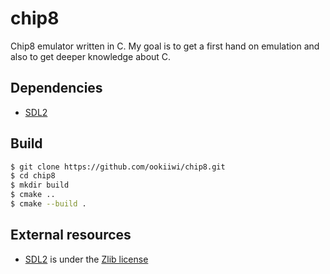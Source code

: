 # chip8

Chip8 emulator written in C. My goal is to get a first hand on emulation and also to get deeper knowledge about C.

## Dependencies
- [SDL2](https://www.libsdl.org/)

## Build
```sh
$ git clone https://github.com/ookiiwi/chip8.git
$ cd chip8
$ mkdir build
$ cmake ..
$ cmake --build .
```

## External resources
- [SDL2](https://www.libsdl.org/) is under the [Zlib license](https://github.com/libsdl-org/SDL/blob/main/LICENSE.txt)